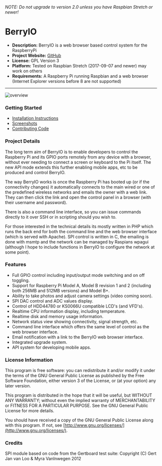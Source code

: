 *NOTE: Do not upgrade to version 2.0 unless you have Raspbian Stretch or newer!*

BerryIO
=======

- **Description:** BerryIO is a web browser based control system for the RaspberryPi
- **Project Website:** [GitHub](https://github.com/NeonHorizon/berryio)
- **License:** GPL Version 3
- **Platform:** Tested on Raspbian Stretch (2017-09-07 and newer) may work on others
- **Requirements:** A Raspberry Pi running Raspbian and a web browser (Internet Explorer versions before 8 are not supported)

---

![overview](http://frozenmist.co.uk/downloads/berryio/IMAGES/berryio.png)

### Getting Started

* [Installation Instructions](https://github.com/NeonHorizon/berryio/blob/master/INSTALL.README.txt)
* [Screenshots](https://plus.google.com/u/0/photos/109352235257103413028/albums/5786226385146681521)
* [Contributing Code](https://github.com/NeonHorizon/berryio/blob/master/CONTRIBUTING_CODE.README.txt)

### Project Details

The long term aim of BerryIO is to enable developers to control the Raspberry Pi and its GPIO ports remotely from any device with a browser, without ever needing to connect a screen or keyboard to the Pi itself. The new API mode extends this further enabling mobile apps, etc to be produced and control BerryIO.

The way BerryIO works is once the Raspberry Pi has booted up (or if the connectivity changes) it automatically connects to the main wired or one of the predefined wireless networks and emails the owner with a web link. They can then click the link and open the control panel in a browser (with their username and password).

There is also a command line interface, so you can issue commands directly to it over SSH or in scripting should you wish to.

For those interested in the technical details its mostly written in PHP which runs the back end for both the command line and the web browser interface (which is served with Apache). SPI control is written in C, the emailing is done with msmtp and the network can be managed by Raspians wpagui (although I hope to include functions in BerryIO to configure the network at some point).

### Features
- Full GPIO control including input/output mode switching and on off toggling.
- Support for Raspberry Pi Model A, Model B revision 1 and 2 (including both 256MB and 512MB versions) and Model B+.
- Ability to take photos and adjust camera settings (video coming soon).
- SPI DAC control and ADC values display.
- Control of HDD44780 or KS0066U compatible LCD's (and VFD's).
- Realtime CPU information display, including temperature.
- Realtime disk and memory usage information.
- Network status view showing connectivity, signal strength, etc.
- Command line interface which offers the same level of control as the web browser interface.
- Email notification with a link to the BerryIO web browser interface.
- Integrated upgrade system.
- API system for developing mobile apps.

### License Information

This program is free software: you can redistribute it and/or modify it under the terms of the GNU General Public License as published by the Free Software Foundation, either version 3 of the License, or (at your option) any later version.

This program is distributed in the hope that it will be useful, but WITHOUT ANY WARRANTY; without even the implied warranty of MERCHANTABILITY or FITNESS FOR A PARTICULAR PURPOSE.  See the GNU General Public License for more details.

You should have received a copy of the GNU General Public License along with this program.  If not, see [http://www.gnu.org/licenses/](http://www.gnu.org/licenses/).

### Credits

SPI module based on code from the Gertboard test suite:
Copyright (C) Gert Jan van Loo & Myra VanInwegen 2012
